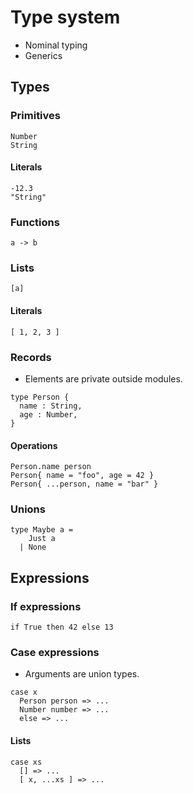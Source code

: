 # Type system

- Nominal typing
- Generics

## Types

### Primitives

```
Number
String
```

#### Literals

```
-12.3
"String"
```

### Functions

```
a -> b
```

### Lists

```
[a]
```

#### Literals

```
[ 1, 2, 3 ]
```

### Records

- Elements are private outside modules.

```
type Person {
  name : String,
  age : Number,
}
```

#### Operations

```
Person.name person
Person{ name = "foo", age = 42 }
Person{ ...person, name = "bar" }
```

### Unions

```
type Maybe a =
    Just a
  | None
```

## Expressions

### If expressions

```
if True then 42 else 13
```

### Case expressions

- Arguments are union types.

```
case x
  Person person => ...
  Number number => ...
  else => ...
```

#### Lists

```
case xs
  [] => ...
  [ x, ...xs ] => ...
```
